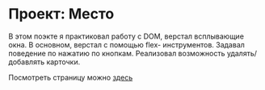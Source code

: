 # Проект: Место

В этом поэкте я практиковал работу с DOM, верстал всплывающие окна. В основном, верстал с помощью flex- инструментов. Задавал поведение по нажатию по кнопкам. Реализовал возможность удалять/добавлять карточки.

Посмотреть страницу можно
[здесь](https://lexkarpov.github.io/mesto/)
